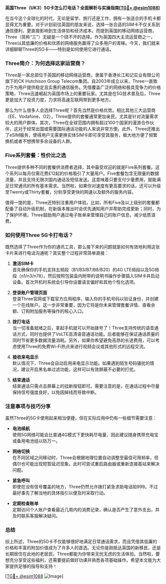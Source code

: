 **英国Three（UK3）5G卡怎么打电话？全面解析与实操指南[[TG💪+ @esim1088](https://t.me/s/esim1088)]**

在当今这个全球化的时代，无论是留学、旅行还是工作，拥有一张适合的手机卡都显得尤为重要。对于计划前往英国的朋友来说，选择一张合适的SIM卡不仅关系到通信便利，更直接影响到生活体验和经济成本。而提到英国的移动网络运营商，Three（简称“三”）无疑是一个绕不开的选择。作为英国四大主流运营商之一，Three以其低廉的价格和优质的网络服务赢得了众多用户的青睐。今天，我们就来详细聊聊Three的5G卡——特别是如何使用它进行通话。

### Three简介：为何选择这家运营商？

Three是一家总部位于英国的移动网络运营商，隶属于香港长江和记实业有限公司旗下的CK Hutchison Group Telecom集团。自2003年成立以来，Three一直致力于为用户提供稳定且实惠的通信服务。凭借覆盖广泛的网络和极具竞争力的价格策略，Three迅速崛起为英国市场上的重要玩家。尤其是在5G技术普及后，Three更是加大了投资力度，力求将高速互联网带到更多地方。

那么为什么很多人会选择Three呢？首先当然是价格优势。相比其他三大运营商（EE、Vodafone、O2），Three提供的套餐通常更加亲民，尤其是针对流量需求较大的用户群体。其次，Three在全球范围内拥有超过100个国家的漫游合作伙伴，这对于经常出国或需要国际通话功能的人来说非常方便。此外，Three还推出了eSIM服务，使得用户无需更换实体SIM卡即可享受其服务，极大地方便了频繁换机或者不想携带多余设备的人群。

### Five系列套餐：性价比之选

Three提供多种不同的套餐供消费者选择，其中最受欢迎的就是Five系列套餐。这个系列以每月仅需花费£12起的价格吸引了大量用户。Five套餐包含无限量的数据流量，并且支持无限次国内通话及短信发送。这意味着只要支付少量费用，就能满足日常通讯的所有基本需求。当然啦，如果你对速度有更高要求的话，还可以升级至Twenty或Thirty套餐，分别享受更快的网速以及额外的服务内容。

值得一提的是，Three还特别注重用户体验。比如，所有Five及以上级别的套餐都配备了自动升级机制，在新版本推出时会优先通知用户并帮助完成更新；同时，为了保护环境，Three鼓励用户通过电子账单来管理自己的账户信息，减少纸质浪费。

### 如何使用Three 5G卡打电话？

既然选择了Three作为你的通讯工具，那么接下来的问题就是如何有效地利用这张卡片来进行电话沟通呢？其实整个过程非常简单直接：

1. **激活SIM卡**  
   首先确保你的手机支持五频段（B1/B3/B7/B8/B20）的4G LTE频段以及5G频段（n1/n3/n78）。然后按照包装盒内附带的说明书操作步骤插入SIM卡并启动设备。首次开机时系统会引导你设置语言偏好和其他个性化选项。

2. **登录账户管理页面**  
   登录Three官网或下载官方应用程序，输入你的手机号码以验证身份，并创建一个在线账户。这一步非常重要，因为它将是你未来管理套餐详情、查看余额、订购附加服务等操作的核心入口。

3. **拨打电话**  
   当一切准备就绪之后，拿起手机就可以开始拨号了！Three支持传统的语音通话方式，同时也提供了VoLTE高清语音通话功能。后者能够在保证通话质量的同时节省更多数据流量消耗。另外，如果你希望避免高昂的长途费用，可以考虑使用Three的免费Wi-Fi热点来进行视频会议或其他形式的远程交流。

4. **接收来电显示**  
   默认情况下，Three会自动启用来电显示功能。如果遇到陌生号码骚扰的情况，建议开启黑名单过滤功能，这样可以有效屏蔽不必要的打扰。

5. **结束通话**  
   结束通话只需点击屏幕上的挂断按钮即可。需要注意的是，在通话过程中尽量保持信号强度良好，以免因掉线而导致中断。

### 注意事项与技巧分享

虽然Three的5G卡使用起来相当便捷，但在实际应用中仍有一些细节需要注意：

- **电池续航**  
   使用5G网络可能会比普通4G模式下更快耗尽电量，因此建议随身携带充电宝或备用电池组以防万一。
  
- **网络切换**  
   在不同区域之间移动时，Three会根据地理位置自动调整至最佳可用频率，但偶尔也可能出现短暂延迟现象。此时可尝试重启路由器或重新连接基站来解决问题。

- **紧急呼叫**  
   即使在没有信号覆盖的地方，Three仍然允许拨打紧急求助电话如999。不过最好事先了解当地的具体指引以便及时采取行动。

- **定期检查账单**  
   定期访问个人账户查看最近几周内的消费记录，确认是否产生了意外支出，并及时联系客服解决疑问。

### 总结

综上所述，Three的5G卡不仅能够很好地满足日常通话需求，而且凭借其低廉的价格和丰富的附加价值成为了许多人的首选。无论你是刚抵达英国的新移民，还是长期居住在此地的老居民，Three都能为你带来无忧无虑的生活体验。当然啦，要想充分享受这些福利，还需要提前做好功课并熟悉各项基础操作。希望本文能为大家提供足够的指导和支持！

[[TG💪+ @esim1088](https://t.me/s/esim1088) ![Image](https://i.postimg.cc/4NQfJmqS/Snipaste-2025-05-13-00-14-12.png)]